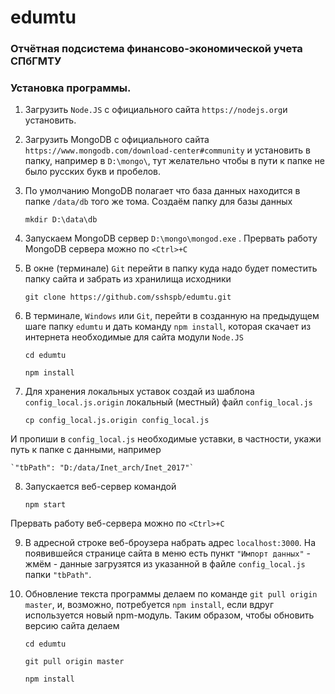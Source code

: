 # edumtu

### Отчётная подсистема финансово-экономической учета СПбГМТУ

### Установка программы.

1. Загрузить `Node.JS` с официального сайта ` https://nodejs.org `и установить.

2. Загрузить MongoDB с официального сайта ` https://www.mongodb.com/download-center#community ` и установить в папку, например в ` D:\mongo\ `, тут желательно чтобы в пути к папке не было русских букв и пробелов.

3. По умолчанию MongoDB полагает что база данных находится в папке ` /data/db ` того же тома.  Создаём папку для базы данных

    `mkdir D:\data\db`

4. Запускаем MongoDB сервер `D:\mongo\mongod.exe` . Прервать работу MongoDB сервера можно по `<Ctrl>+C`

5. В окне (терминале) `Git` перейти в папку куда надо будет поместить папку сайта и забрать из хранилища исходники

    `git clone https://github.com/sshspb/edumtu.git`
 
6. В терминале, `Windows` или `Git`, перейти в созданную на предыдущем шаге папку `edumtu` и дать команду `npm install`, которая скачает из интернета необходимые для сайта модули `Node.JS` 

    `cd edumtu`
    
    `npm install`
 
7. Для хранения локальных уставок создай из шаблона `config_local.js.origin` локальный (местный) файл `config_local.js`

    `cp config_local.js.origin config_local.js`
  
И пропиши в `config_local.js` необходимые уставки, в частности, укажи путь к папке с данными, например

    `"tbPath": "D:/data/Inet_arch/Inet_2017"`

8. Запускается веб-сервер командой

    `npm start`
    
Прервать работу веб-сервера можно по `<Ctrl>+C`
 
9. В адресной строке веб-броузера набрать адрес `localhost:3000`. На появившейся странице сайта в меню есть пункт `"Импорт данных"` - жмём - данные загрузятся из указанной в файле `config_local.js` папки `"tbPath"`.

10. Обновление текста программы делаем по команде `git pull origin master`, и, возможно, потребуется `npm install`, если вдруг используется новый npm-модуль. Таким образом, чтобы обновить версию сайта делаем

    `cd edumtu`
  
    `git pull origin master`
  
    `npm install`
